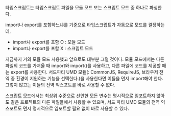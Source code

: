 타입스크립트는 타입스크립트 파일을 모듈 모드 또는 스크립트 모드 중 하나로 파싱한다.

import나 export를 포함하느냐를 기준으로 타입스크립트가 자동으로 모드를 결정하는데,

- import나 export를 포함 O : 모듈 모드
- import나 export를 포함 X : 스크립트 모드

지금까지 거의 모듈 모드 사용했고 앞으로도 대부분 그럴 것이다. 모듈 모드에서는 다른 파일의 코드를 가져올 때 import와 import()를 사용하고, 다른 파일에 코드를 제공할 때는 export를 사용한다. 서드파티 UMD 모듈(: CommonJS, RequireJS, 브라우저 전역 중 환경이 지원하는 기능을 선택한다.)을 사용한다면 이들을 먼저 import해야 한다. 그렇지 않고는 이들의 전역 익스포트를 바로 사용할 수 없다.

스크립트 모드에서는 최상위 수준으로 선언한 모든 변수는 명시적으로 임포트하지 않아도 같은 프로젝트의 다른 파일들에서 사용할 수 있으며, 서드 파티 UMD 모듈의 전역 익스포트도 먼저 명시적으로 임포트할 필요 없이 바로 사용할 수 있다.

